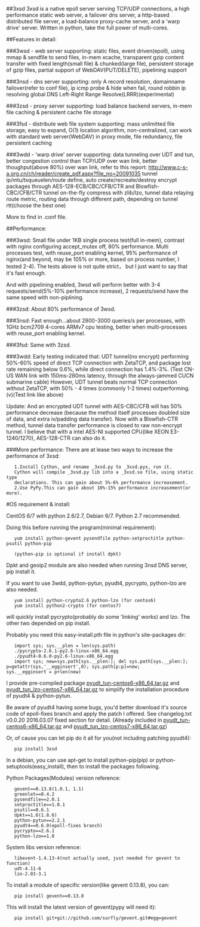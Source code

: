 ##3xsd
3xsd is a native epoll server serving TCP/UDP connections, a high performance static web server, a
failover dns server, a http-based distributed file server, a load-balance proxy-cache server, and
a 'warp drive' server. Written in python, take the full power of multi-cores.

##Features in detail:

###3wsd - web server
       supporting: static files, event driven(epoll), using mmap & sendfile to send files,
       in-mem xcache, transparent gzip content transfer with fixed length(small file) & 
       chunked(large file), persistent storage of gzip files,
       partial support of WebDAV(PUT/DELETE), pipelining support
       
###3nsd - dns server
       supporting: only A record resolution, domainname failover(refer to conf file),
       ip icmp probe & hide when fail, round robbin ip resolving
       global DNS Left-Right Range Resolve(LRRR)(experimental)
       
###3zsd - proxy server
       supporting: load balance backend servers, in-mem file caching & 
       persistent cache file storage

###3fsd - distribute web file system
       supporting: mass unlimitted file storage, easy to expand,
       O(1) location algorithm, non-centralized, can work with standard web server(WebDAV)
       in proxy mode, file redundancy, file persistent caching

###3wdd - 'warp drive' server
       supporting: data tunneling over UDT and tun,
       better congestion control than TCP/UDP over wan link,
       better thoughput(above 80%) over wan link, refer to this report:
       http://www.c-s-a.org.cn/ch/reader/create_pdf.aspx?file_no=20091035
       tunnel ip/mtu/txqueuelen/route define, auto create/recreate/destroy
       encrypt packages through AES-128-ECB/CBC/CFB/CTR and Blowfish-CBC/CFB/CTR
       tunnel on-the-fly compress with zlib/lzo, tunnel data relaying
       route metric, routing data through different path, depending on tunnel rtt(choose the best one)

More to find in .conf file.

##Performance:

###3wsd:
  Small file under 1KB single process test(full in-mem), contrast with nginx configuring
  accept_mutex off, 80% performance.
  Multi processes test, with reuse_port enabling kernel, 95% performance of nginx(and beyond,
  may be 105% or more, based on process number, I tested 2-4).
  The tests above is not quite strict， but I just want to say that it's fast enough.

  And with pipelining enabled, 3wsd will perform better with 3-4 requests/send(5%-10%
  performance increase), 2 requests/send have the same speed with non-piplining.

###3zsd:
  About 80% performance of 3wsd.
  
###3nsd:
  Fast enough...about 2800-3000 queries/s per processes, with 1GHz bcm2709 4-cores ARMv7
  cpu testing, better when multi-processes with reuse_port enabling kernel.
  
###3fsd:
  Same with 3zsd.
  
###3wdd:
  Early testing indicated that:
  UDT tunnel(no encrypt) performing 50%-60% speed of direct TCP connection with ZetaTCP,
  and package lost rate remaining below 0.6%, while direct connection has 1.4%-3%.
  (Test CN-US WAN link with 150ms-280ms latency, through the always-jammed CUCN submarine cable)
  However, UDT tunnel beats normal TCP connection without ZetaTCP, with 50% - 4 times
  (commonly 1-2 times) outperforming.(v)(Test link like above)

  Update:
  And an encrypted UDT tunnel with AES-CBC/CFB will has 50% performance decrease (because the 
  method itself processes doubled size of data, and extra iv/padding data transfer).
  Now with a Blowfish-CTR method, tunnel data transfer performance is closed to raw non-encrypt 
  tunnel. I believe that with a intel AES-NI supported CPU(like XEON E3-1240/1270), AES-128-CTR
  can also do it.

###More performance:
There are at lease two ways to increase the performance of 3xsd:

       1.Install Cython, and rename _3xsd.py to _3xsd.pyx, run it. 
       Cython will compile _3xsd.py lib into a _3xsd.so file, using static type
       declarations. This can gain about 5%-6% performance increasement.
       2.Use PyPy.This can gain about 10%-15% performance increasement(or more).

#OS requirement & install: 

CentOS 6/7 with python 2.6/2.7, Debian 6/7. Python 2.7 recommended.

Doing this before running the program(minimal requirement):

       yum install python-gevent pysendfile python-setproctitle python-psutil python-pip
       
       (python-pip is optional if install dpkt)
  
Dpkt and geoip2 module are also needed when running 3nsd DNS server, pip install it.

If you want to use 3wdd, python-pytun, pyudt4, pycrypto, python-lzo are also needed.

       yum install python-crypto2.6 python-lzo (for centos6)
       yum install python2-crypto (for centos7)

will quickly install pycrypto(probably do some 'linking' works) and lzo. The other two depended on pip install.

Probably you need this easy-install.pth file in python's site-packages dir:

       import sys; sys.__plen = len(sys.path)
       ./pycrypto-2.6.1-py2.6-linux-x86_64.egg
       ./pyudt4-0.6.0-py2.6-linux-x86_64.egg
       import sys; new=sys.path[sys.__plen:]; del sys.path[sys.__plen:]; p=getattr(sys,'__egginsert',0); sys.path[p:p]=new;          sys.__egginsert = p+len(new)

I provide pre-compiled package [pyudt_tun-centos6-x86_64.tar.gz](https://github.com/zihuaye/3xsd/blob/master/pyudt_tun-centos6-x86_64.tar.gz) and [pyudt_tun_lzo-centos7-x86_64.tar.gz](https://github.com/zihuaye/3xsd/blob/master/pyudt_tun_lzo-centos7-x86_64.tar.gz) to simplify
the installation procedure of pyudt4 & python-pytun.

Be aware of pyudt4 having some bugs, you'd better download it's source code of epoll-fixes branch and 
apply the patch I offered. See changelog.txt v0.0.20  2016.03.07 fixed section for detail.
(Already included in [pyudt_tun-centos6-x86_64.tar.gz](https://github.com/zihuaye/3xsd/blob/master/pyudt_tun-centos6-x86_64.tar.gz) and [pyudt_tun_lzo-centos7-x86_64.tar.gz](https://github.com/zihuaye/3xsd/blob/master/pyudt_tun_lzo-centos7-x86_64.tar.gz))

Or, of cause you can let pip do it all for you(not including patching pyudt4):

       pip install 3xsd

In a debian, you can use apt-get to install python-pip(pip) or python-setuptools(easy_install),
then to install the packages following.

Python Packages(Modules) version reference:

       gevent==0.13.8(1.0.1, 1.1)
       greenlet==0.4.2
       pysendfile==2.0.1
       setproctitle==1.0.1
       psutil==0.6.1
       dpkt==1.6(1.8.6)
       python-pytun==2.2.1
       pyudt4==0.6.0(epoll-fixes branch)
       pycrypto==2.6.1
       python-lzo==1.8

System libs version reference:

       libevent-1.4.13-4(not actually used, just needed for gevent to function)
       udt-4.11-6
       lzo-2.03-3.1

To install a module of specific version(like gevent 0.13.8), you can:

       pip install gevent==0.13.8

This will install the latest version of gevent(pypy will need it):

       pip install git+git://github.com/surfly/gevent.git#egg=gevent

